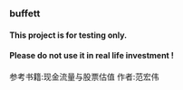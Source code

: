 ### buffett
#### This project is for testing only.
#### Please do not use it in real life investment !

参考书籍:现金流量与股票估值
作者:范宏伟
